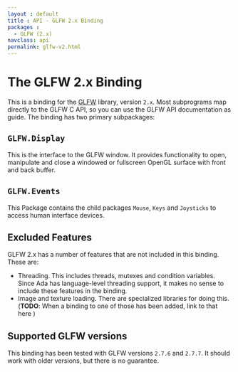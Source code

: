 ```yaml
---
layout : default
title : API - GLFW 2.x Binding
packages :
  - GLFW (2.x)
navclass: api
permalink: glfw-v2.html
---
```


# The GLFW 2.x Binding

This is a binding for the [GLFW][1] library, version `2.x`. Most subprograms
map directly to the GLFW C API, so you can use the GLFW API documentation as
guide. The binding has two primary subpackages:

## `GLFW.Display`

This is the interface to the GLFW window. It provides functionality to
open, manipulate and close a windowed or fullscreen OpenGL surface with
front and back buffer.

## `GLFW.Events`

This Package contains the child packages `Mouse`, `Keys` and `Joysticks` to
access human interface devices.

## Excluded Features

GLFW 2.x has a number of features that are not included in this binding.
These are:

 * Threading. This includes threads, mutexes and condition variables. Since
   Ada has language-level threading support, it makes no sense to include
   these features in the binding.
 * Image and texture loading. There are specialized libraries for doing this.
   (__TODO__: When a binding to one of those has been added, link to that
   here )

## Supported GLFW versions

This binding has been tested with GLFW versions `2.7.6` and `2.7.7`. It
should work with older versions, but there is no guarantee.


 [1]: http://www.glfw.org/